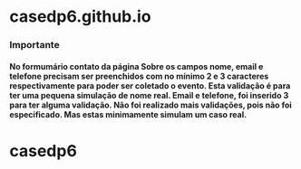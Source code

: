 # casedp6.github.io

### Importante
#### No formumário contato da página Sobre os campos nome, email e telefone precisam ser preenchidos com no mínimo 2 e 3 caracteres respectivamente para poder ser coletado o evento. Esta validação é para ter uma pequena simulação de nome real. Email e telefone, foi inserido 3 para ter alguma validação. Não foi realizado mais validações, pois não foi especificado. Mas estas minimamente simulam um caso real.
# casedp6
